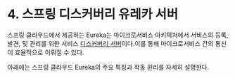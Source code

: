 # 4. 스프링 디스커버리 유레카 서버

스프링 클라우드에서 제공하는 Eureka는 마이크로서비스 아키텍처에서 서비스의 등록, 발견, 및 관리를 위한 서비스 [디스커버리 서버]()이다.이를 통해 마이크로서비스 간의 통신이 효율적으로 이뤄질 수 있다.

아래에는 스프링 클라우드 Eureka의 주요 특징과 작동 원리를 자세히 설명한다.
